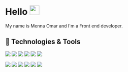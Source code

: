 # Hello <img src="https://raw.githubusercontent.com/MartinHeinz/MartinHeinz/master/wave.gif" width="30px">

 My name is Menna Omar and I'm a Front end developer.

## 🔧 Technologies & Tools

![](https://img.shields.io/badge/HTML5-informational?style=flat&logo=HTML5&logoColor=white&color=blue)
![](https://img.shields.io/badge/CSS3-informational?style=flat&logo=CSS3&logoColor=white&color=orange)
![](https://img.shields.io/badge/JavaScript-informational?style=flat&logo=javascript&logoColor=white&color=yellow)
![](https://img.shields.io/badge/Angular-informational?style=flat&logo=angular&logoColor=white&color=yellow)
![](https://img.shields.io/badge/React.js-informational?style=flat&logo=react&logoColor=white&color=blue)
![](https://img.shields.io/badge/Vue-informational?style=flat&logo=vue.js&logoColor=white&color=Green)

![](https://img.shields.io/badge/Shell-Bash-informational?style=flat&logo=gnu-bash&logoColor=white&color=2bbc8a)
![](https://img.shields.io/badge/Tools-PostgreSQL-informational?style=flat&logo=postgresql&logoColor=white&color=2bbc8a)
![](https://img.shields.io/badge/Tools-Docker-informational?style=flat&logo=docker&logoColor=white&color=2bbc8a)
![](https://img.shields.io/badge/Tools-Kubernetes-informational?style=flat&logo=kubernetes&logoColor=white&color=2bbc8a)
![](https://img.shields.io/badge/Tools-Red_Hat_OpenShift-informational?style=flat&logo=red-hat-open-shift&logoColor=white&color=2bbc8a)
![](https://img.shields.io/badge/Cloud-Digital_Ocean-informational?style=flat&logo=digitalocean&logoColor=white&color=2bbc8a)

